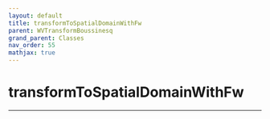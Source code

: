 ```yaml
---
layout: default
title: transformToSpatialDomainWithFw
parent: WVTransformBoussinesq
grand_parent: Classes
nav_order: 55
mathjax: true
---
```


#  transformToSpatialDomainWithFw




---

